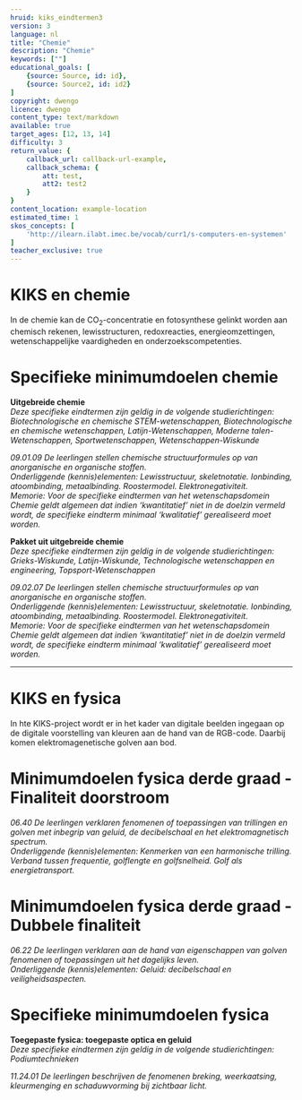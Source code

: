 ```yaml
---
hruid: kiks_eindtermen3
version: 3
language: nl
title: "Chemie"
description: "Chemie"
keywords: [""]
educational_goals: [
    {source: Source, id: id}, 
    {source: Source2, id: id2}
]
copyright: dwengo
licence: dwengo
content_type: text/markdown
available: true
target_ages: [12, 13, 14]
difficulty: 3
return_value: {
    callback_url: callback-url-example,
    callback_schema: {
        att: test,
        att2: test2
    }
}
content_location: example-location
estimated_time: 1
skos_concepts: [
    'http://ilearn.ilabt.imec.be/vocab/curr1/s-computers-en-systemen'
]
teacher_exclusive: true
---
```


# KIKS en chemie

In de chemie kan de CO<sub>2</sub>-concentratie en fotosynthese gelinkt worden aan chemisch rekenen, lewisstructuren, redoxreacties, energieomzettingen, wetenschappelijke
vaardigheden en onderzoekscompetenties.

# Specifieke minimumdoelen chemie

**Uitgebreide chemie**<br>
*Deze specifieke eindtermen zijn geldig in de volgende studierichtingen: Biotechnologische en chemische STEM-wetenschappen, Biotechnologische en chemische wetenschappen, Latijn-Wetenschappen, Moderne talen-Wetenschappen, Sportwetenschappen, Wetenschappen-Wiskunde*

*09.01.09 De leerlingen stellen chemische structuurformules op van anorganische en organische stoffen.* <br>
*Onderliggende (kennis)elementen: Lewisstructuur, skeletnotatie. Ionbinding, atoombinding, metaalbinding. Roostermodel. Elektronegativiteit.* <br>
*Memorie: Voor de specifieke eindtermen van het wetenschapsdomein Chemie geldt algemeen dat indien ‘kwantitatief’ niet in de doelzin vermeld wordt, de specifieke eindterm minimaal ‘kwalitatief’ gerealiseerd moet worden.*

**Pakket uit uitgebreide chemie** <br>
*Deze specifieke eindtermen zijn geldig in de volgende studierichtingen: Grieks-Wiskunde, Latijn-Wiskunde, Technologische wetenschappen en engineering, Topsport-Wetenschappen*

*09.02.07 De leerlingen stellen chemische structuurformules op van anorganische en organische stoffen.* <br>
*Onderliggende (kennis)elementen: Lewisstructuur, skeletnotatie. Ionbinding, atoombinding, metaalbinding. Roostermodel. Elektronegativiteit.* <br>
*Memorie: Voor de specifieke eindtermen van het wetenschapsdomein Chemie geldt algemeen dat indien ‘kwantitatief’ niet in de doelzin vermeld wordt, de specifieke eindterm minimaal ‘kwalitatief’ gerealiseerd moet worden.*



-----
# KIKS en fysica

In hte KIKS-project wordt er in het kader van digitale beelden ingegaan op de digitale voorstelling van kleuren aan de hand van de RGB-code. Daarbij komen elektromagenetische golven aan bod. 

# Minimumdoelen fysica derde graad - Finaliteit doorstroom
*06.40 De leerlingen verklaren fenomenen of toepassingen van trillingen en golven met inbegrip van geluid, de decibelschaal en het elektromagnetisch spectrum.* <br>
*Onderliggende (kennis)elementen: Kenmerken van een harmonische trilling. Verband tussen frequentie, golflengte en golfsnelheid. Golf als energietransport.*

# Minimumdoelen fysica derde graad - Dubbele finaliteit
*06.22 De leerlingen verklaren aan de hand van eigenschappen van golven fenomenen of toepassingen uit het dagelijks leven.* <br>
*Onderliggende (kennis)elementen: Geluid: decibelschaal en veiligheidsaspecten.*

# Specifieke minimumdoelen fysica

**Toegepaste fysica: toegepaste optica en geluid**<br>
*Deze specifieke eindtermen zijn geldig in de volgende studierichtingen: Podiumtechnieken*

*11.24.01 De leerlingen beschrijven de fenomenen breking, weerkaatsing, kleurmenging en schaduwvorming bij zichtbaar licht.*
